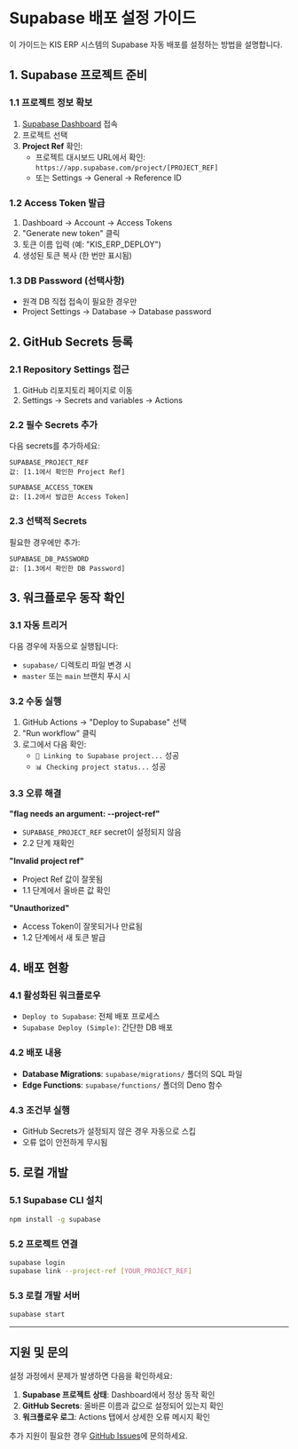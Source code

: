 # Supabase 배포 설정 가이드

이 가이드는 KIS ERP 시스템의 Supabase 자동 배포를 설정하는 방법을 설명합니다.

## 1. Supabase 프로젝트 준비

### 1.1 프로젝트 정보 확보
1. [Supabase Dashboard](https://app.supabase.com/) 접속
2. 프로젝트 선택
3. **Project Ref** 확인:
   - 프로젝트 대시보드 URL에서 확인: `https://app.supabase.com/project/[PROJECT_REF]`
   - 또는 Settings → General → Reference ID

### 1.2 Access Token 발급
1. Dashboard → Account → Access Tokens
2. "Generate new token" 클릭
3. 토큰 이름 입력 (예: "KIS_ERP_DEPLOY")
4. 생성된 토큰 복사 (한 번만 표시됨)

### 1.3 DB Password (선택사항)
- 원격 DB 직접 접속이 필요한 경우만
- Project Settings → Database → Database password

## 2. GitHub Secrets 등록

### 2.1 Repository Settings 접근
1. GitHub 리포지토리 페이지로 이동
2. Settings → Secrets and variables → Actions

### 2.2 필수 Secrets 추가
다음 secrets를 추가하세요:

```
SUPABASE_PROJECT_REF
값: [1.1에서 확인한 Project Ref]

SUPABASE_ACCESS_TOKEN
값: [1.2에서 발급한 Access Token]
```

### 2.3 선택적 Secrets
필요한 경우에만 추가:

```
SUPABASE_DB_PASSWORD
값: [1.3에서 확인한 DB Password]
```

## 3. 워크플로우 동작 확인

### 3.1 자동 트리거
다음 경우에 자동으로 실행됩니다:
- `supabase/` 디렉토리 파일 변경 시
- `master` 또는 `main` 브랜치 푸시 시

### 3.2 수동 실행
1. GitHub Actions → "Deploy to Supabase" 선택
2. "Run workflow" 클릭
3. 로그에서 다음 확인:
   - `🔗 Linking to Supabase project...` 성공
   - `📊 Checking project status...` 성공

### 3.3 오류 해결
**"flag needs an argument: --project-ref"**
- `SUPABASE_PROJECT_REF` secret이 설정되지 않음
- 2.2 단계 재확인

**"Invalid project ref"**
- Project Ref 값이 잘못됨
- 1.1 단계에서 올바른 값 확인

**"Unauthorized"**
- Access Token이 잘못되거나 만료됨
- 1.2 단계에서 새 토큰 발급

## 4. 배포 현황

### 4.1 활성화된 워크플로우
- `Deploy to Supabase`: 전체 배포 프로세스
- `Supabase Deploy (Simple)`: 간단한 DB 배포

### 4.2 배포 내용
- **Database Migrations**: `supabase/migrations/` 폴더의 SQL 파일
- **Edge Functions**: `supabase/functions/` 폴더의 Deno 함수

### 4.3 조건부 실행
- GitHub Secrets가 설정되지 않은 경우 자동으로 스킵
- 오류 없이 안전하게 무시됨

## 5. 로컬 개발

### 5.1 Supabase CLI 설치
```bash
npm install -g supabase
```

### 5.2 프로젝트 연결
```bash
supabase login
supabase link --project-ref [YOUR_PROJECT_REF]
```

### 5.3 로컬 개발 서버
```bash
supabase start
```

---

## 지원 및 문의

설정 과정에서 문제가 발생하면 다음을 확인하세요:

1. **Supabase 프로젝트 상태**: Dashboard에서 정상 동작 확인
2. **GitHub Secrets**: 올바른 이름과 값으로 설정되어 있는지 확인
3. **워크플로우 로그**: Actions 탭에서 상세한 오류 메시지 확인

추가 지원이 필요한 경우 [GitHub Issues](https://github.com/kanno321-create/KARA_PROJECT/issues)에 문의하세요.
